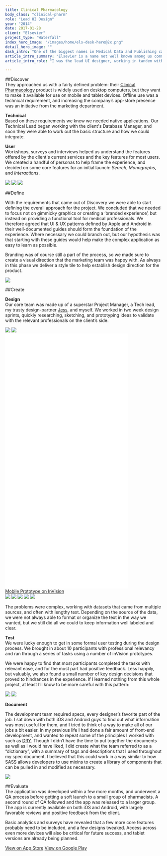 ```yaml
---
title: Clinical Pharmacology  
body_class: "clinical-pharm"
role: "Lead UI Design"  
year: "2014"  
date: 2017-01-28  
client: "Elsevier"  
project_type: "Waterfall"  
index_hero_image: "/images/home/els-desk-hero@2x.png"  
detail_hero_image: ""   
dash_intro: "One of the biggest names in Medical Data and Publishing came to us to help take their products into the mobile era"
article_intro_summary: "Elsevier is a name not well known among us common people, but likely known by anyone who went to Medical or Pharmaceutical school. They publish vast amounts of information around the world, and are a trusted and ubiquitous name in the professional medical community."
article_intro_role: "I was the lead UI designer, working in tandem with a UX designer and Dev lead"

---
```


##Discover  
They approached us with a fairly defined problem: their [Clinical Pharmacology](https://www.clinicalpharmacology.com/) product is widely used on desktop computers, but they want to make it available for use on mobile and tablet devices. Offline use was a technical requirement, and increasing the company’s app-store presence was an initiative from the marketing department.

**Technical**  
Based on these requirements we knew we needed native applications. Our Technical Lead began working with the client's Database Manager, and soon they were able to work out the basic structure and how we could integrate.  

**User**  
Workshops, surveys and interviews helped us understand the features offered by the client's current services and the key features for most users. We created a handful of personas to help frame the experience, and decided on some core features for an initial launch: *Search*, *Monographs*, and *Interactions*.

<div class="image-wrapper large image-three-across box-shadow">
	<img src="../images/ELS/persona-1.png" />
	<img src="../images/ELS/persona-2.png" />
	<img src="../images/ELS/persona-3.png" />
</div>

##Define

With the requirements that came out of Discovery we were able to start defining the overall approach for the project. We concluded that we needed to focus not on gimmicky graphics or creating a ‘branded experience’, but instead on providing a functional tool for medical professionals. We therefore agreed that UI & UX patterns defined by Apple and Android in their well-documented guides should form the foundation of the experience. Where necessary we could branch out, but our hypothesis was that starting with these guides would help make the complex application as easy to learn as possible.

Branding was of course still a part of the process, so we made sure to create a visual direction that the marketing team was happy with. As always in this phase we deliver a style tile to help establish design direction for the product.

<div class="image-wrapper large image-full box-shadow">
	<img src="../images/ELS/style_tile_logo_blur.png" />
</div>

##Create

**Design**  
Our core team was made up of a superstar Project Manager, a Tech lead, my trusty design-partner [Jess](http://www.jessdale.com/), and myself. We worked in two week design sprints, quickly researching, sketching, and prototyping ideas to validate with the relevant professionals on the client’s side.

<div class="image-wrapper large image-two-across box-shadow">
	<img src="../images/ELS/sketch-1.jpg" />
	<img src="../images/ELS/sketch-3.jpg" />
</div>

<div class="prototype-wrapper mobile">
	<div class="row">
		<iframe width="396" height="818" src="//invis.io/GZ4F6AXN5" frameborder="0" allowfullscreen></iframe>
	</div>
	<a class="button tertiary" href="https://invis.io/SKMR82F4">Mobile Prototype on InVision</a>
</div>

<div class="image-wrapper extra-large image-five-across gray-bg">
	<img src="../images/ELS/framed-1.png" />
	<img src="../images/ELS/framed-2.png" />
	<img src="../images/ELS/framed-3.png" />
	<img src="../images/ELS/framed-4.png" />
	<img src="../images/ELS/framed-5.png" />
</div>

The problems were complex, working with datasets that came from multiple sources, and often with lengthy text. Depending on the source of the data, we were not always able to format or organize the text in the way we wanted, but we still did all we could to keep information well labeled and clear.

**Test**  
We were lucky enough to get in some formal user testing during the design process. We brought in about 10 participants with professional relevancy and ran through a series of tasks using a number of inVision prototypes.

We were happy to find that most participants completed the tasks with relevant ease, and for the most part had positive feedback. Less happily, but valuably, we also found a small number of key design decisions that proved to hindrances in the experience. If I learned nothing from this whole project, at least I’ll know to be more careful with this pattern:

<div class="image-wrapper small image-two-across box-shadow">
	<img src="../images/ELS/dropdown-closed.png" />
	<img src="../images/ELS/dropdown-open.png" />
</div>

**Document**  

The development team required specs, every designer’s favorite part of the job. I sat down with both iOS and Android guys to find out what information was most useful for them, and I tried to think of a way to make all of our jobs a bit easier. In my previous life I had done a fair amount of front-end development, and wanted to repeat some of the principles I worked with such as [DRY](https://en.wikipedia.org/wiki/Don%27t_repeat_yourself). Though I didn’t have the time to put together the documents as well as I would have liked, I did create what the team referred to as a “dictionary”, with a summary of tags and descriptions that I used throughout my spec document. I believed that this could work in a way similar to how SASS allows developers to use mixins to create a library of components that can be pulled in and modified as necessary.

<div class="image-wrapper extra-large image-full gray-bg">
	<img src="../images/ELS/els-components.png" />
</div>

##Evaluate  
The application was developed within a few more months, and underwent a QA process before getting a soft launch to a small group of pharmacists. A second round of QA followed and the app was released to a larger group. The app is currently available on both iOS and Android, with largely favorable reviews and positive feedback from the client.

Basic analytics and surveys have revealed that a few more core features probably need to be included, and a few designs tweaked. Access across even more devices will also be critical for future success, and tablet versions are already being planned.

<a class="button tertiary" href="https://itunes.apple.com/us/app/elsevier-clinical-pharmacology/id923081157?mt=8">View on App Store</a>
<a class="button tertiary" href="https://play.google.com/store/apps/details?id=com.elsevier.elseviercp&hl=en]">View on Google Play</a>

